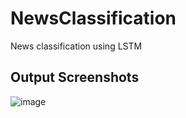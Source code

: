 # NewsClassification
News classification using LSTM 

## Output Screenshots
![image](https://github.com/jinen-rathore/NewsClassification/assets/98012427/fe5e3998-fc02-4c50-b903-bd8a5a940838)
